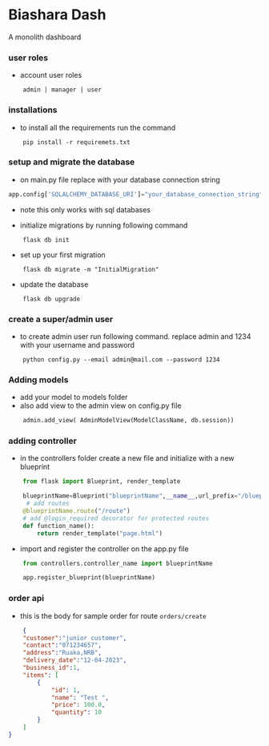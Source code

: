 # Biashara Dash
A monolith dashboard 

### user roles
- account user roles
```
    admin | manager | user
```

### installations
- to install all the requirements run the command
```
    pip install -r requiremets.txt
```

### setup and migrate the database
- on main.py file replace with your database connection string
```python
app.config['SQLALCHEMY_DATABASE_URI']="your_database_connection_string"
```
- note this only works with sql databases

- initialize migrations by running following command
```
    flask db init
```
- set up your first migration 

```
    flask db migrate -m "InitialMigration"
```
- update the database
```
    flask db upgrade
```

### create a super/admin user
- to create admin user run following command. replace admin and 1234 with your username and password
```
    python config.py --email admin@mail.com --password 1234
```

### Adding models
- add your model to models folder
- also add view to the admin view on config.py file
```python
    admin.add_view( AdminModelView(ModelClassName, db.session))
```

### adding controller
- in the controllers folder create a new file and initialize with a new blueprint
```python
    from flask import Blueprint, render_template

    blueprintName=Blueprint("blueprintName",__name__,url_prefix="/blueprintName",template_folder="../templates/blueprintName")
     # add routes
    @blueprintName.route("/route")
    # add @login_required decorator for protected routes
    def function_name():
        return render_template("page.html")
``` 
- import and register the controller on the app.py file
```python
    from controllers.controller_name import blueprintName

    app.register_blueprint(blueprintName)
```

### order api
- this is the body for sample order for route `orders/create`
```JSON
    {
    "customer":"junior customer",
    "contact":"071234657",
    "address":"Ruaka,NRB",
    "delivery_date":"12-04-2023",
    "business_id":1,
    "items": [
        {
            "id": 1,
            "name": "Test ",
            "price": 100.0,
            "quantity": 10
        }
    ]
}
```
